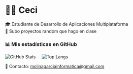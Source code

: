 
# 👩‍💻 Ceci

🎓 Estudiante de Desarrollo de Aplicaciones Multiplataforma  
🚀 Subo proyectos random que hago en clase 

### 📊 Mis estadísticas en GitHub  
<div style="display: flex; gap: 20px;"> <img src="https://github-readme-stats.vercel.app/api?username=ceeciimg&show_icons=true&theme=radical" alt="GitHub Stats"> <img src="https://github-readme-stats.vercel.app/api/top-langs/?username=ceeciimg&layout=compact&theme=radical" alt="Top Langs"> </div> 




📩 Contacto: molinagarciainformatica@gmail.com  

